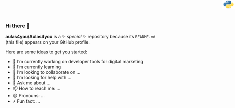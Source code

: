 ### Hi there 👋


**aulas4you/Aulas4you** is a ✨ _special_ ✨ repository because its `README.md` (this file) appears on your GitHub profile.

Here are some ideas to get you started:

- 🔭 I’m currently working on developer tools for digital marketing
- 🌱 I’m currently learning 
- 👯 I’m looking to collaborate on ...
- 🤔 I’m looking for help with ...
- 💬 Ask me about ...
- 📫 How to reach me: ...
- 😄 Pronouns: ...
- ⚡ Fun fact: ...




<html>
        
<div dir="auto"> 
  
	

	  
<img align="center" alt="aulas4you" height="30" width="40" src="https://raw.githubusercontent.com/devicons/devicon/master/icons/javascript/javascript-plain.svg" style="position: absolute; top: 0; right: 0; border: 0; z-index: 50;">

<img align="center" alt="aulas4you" height="30" width="40" src="https://raw.githubusercontent.com/devicons/devicon/master/icons/html5/html5-original.svg" style="position: absolute; top: 0; right: 0; border: 0; z-index: 50;">


<img align="center" alt="aulas4you" height="30" width="40" src="https://raw.githubusercontent.com/devicons/devicon/master/icons/css3/css3-original.svg" style="position: absolute; top: 0; right: 0; border: 0; z-index: 50;">

<img align="center" alt="aulas4you" height="30" width="40" src="https://raw.githubusercontent.com/devicons/devicon/master/icons/csharp/csharp-original.svg" style="position: absolute; top: 0; right: 0; border: 0; z-index: 50;">

<img align="center" alt="aulas4you" height="30" width="40" src="https://raw.githubusercontent.com/devicons/devicon/master/icons/python/python-original.svg" style="position: absolute; top: 0; right: 0; border: 0; z-index: 50;">
</div>
	
	
	
	
</html>
